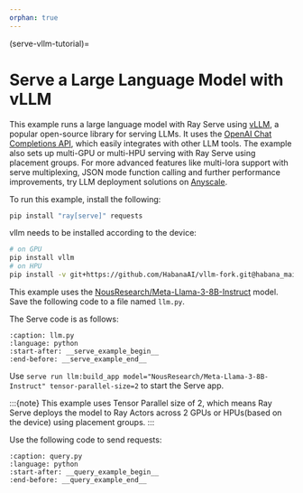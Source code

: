 ```yaml
---
orphan: true
---
```


(serve-vllm-tutorial)=

# Serve a Large Language Model with vLLM
This example runs a large language model with Ray Serve using [vLLM](https://docs.vllm.ai/en/latest/), a popular open-source library for serving LLMs. It uses the [OpenAI Chat Completions API](https://platform.openai.com/docs/guides/text-generation/chat-completions-api), which easily integrates with other LLM tools. The example also sets up multi-GPU or multi-HPU serving with Ray Serve using placement groups. For more advanced features like multi-lora support with serve multiplexing, JSON mode function calling and further performance improvements, try LLM deployment solutions on [Anyscale](https://www.anyscale.com/). 

To run this example, install the following:

```bash
pip install "ray[serve]" requests
```
vllm needs to be installed according to the device:
```bash
# on GPU
pip install vllm
# on HPU
pip install -v git+https://github.com/HabanaAI/vllm-fork.git@habana_main
```

This example uses the [NousResearch/Meta-Llama-3-8B-Instruct](https://huggingface.co/NousResearch/Meta-Llama-3-8B-Instruct) model. Save the following code to a file named `llm.py`.

The Serve code is as follows:
```{literalinclude} ../doc_code/vllm_openai_example.py
:caption: llm.py
:language: python
:start-after: __serve_example_begin__
:end-before: __serve_example_end__
```

Use `serve run llm:build_app model="NousResearch/Meta-Llama-3-8B-Instruct" tensor-parallel-size=2` to start the Serve app.

:::{note}
This example uses Tensor Parallel size of 2, which means Ray Serve deploys the model to Ray Actors across 2 GPUs or HPUs(based on the device) using placement groups.
:::


Use the following code to send requests:
```{literalinclude} ../doc_code/vllm_openai_example.py
:caption: query.py
:language: python
:start-after: __query_example_begin__
:end-before: __query_example_end__
```
